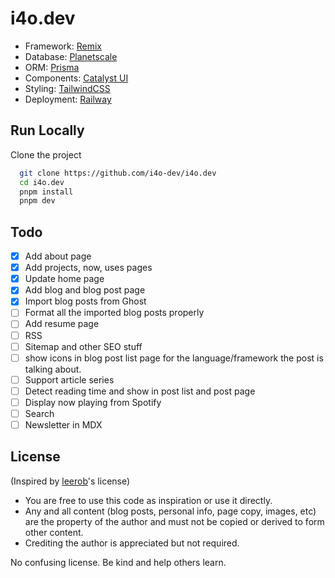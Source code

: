 # i4o.dev

-   Framework: [Remix](https://remix.run/)
-   Database: [Planetscale](https://planetscale.com/)
-   ORM: [Prisma](https://prisma.io/)
-   Components: [Catalyst UI](https://catalyst.i4o.dev/)
-   Styling: [TailwindCSS](https://tailwindcss.com/)
-   Deployment: [Railway](https://railway.app/)

## Run Locally

Clone the project

```bash
  git clone https://github.com/i4o-dev/i4o.dev
  cd i4o.dev
  pnpm install
  pnpm dev
```

## Todo

-   [x] Add about page
-   [x] Add projects, now, uses pages
-   [x] Update home page
-   [x] Add blog and blog post page
-   [x] Import blog posts from Ghost
-   [ ] Format all the imported blog posts properly
-   [ ] Add resume page
-   [ ] RSS
-   [ ] Sitemap and other SEO stuff
-   [ ] show icons in blog post list page for the language/framework the post is talking about.
-   [ ] Support article series
-   [ ] Detect reading time and show in post list and post page
-   [ ] Display now playing from Spotify
-   [ ] Search
-   [ ] Newsletter in MDX

## License

(Inspired by [leerob](https://github.com/leerob/leerob.io/blob/main/LICENSE.txt)'s license)

-   You are free to use this code as inspiration or use it directly.
-   Any and all content (blog posts, personal info, page copy, images, etc) are the property of the author and must not be copied or derived to form other content.
-   Crediting the author is appreciated but not required.

No confusing license. Be kind and help others learn.
